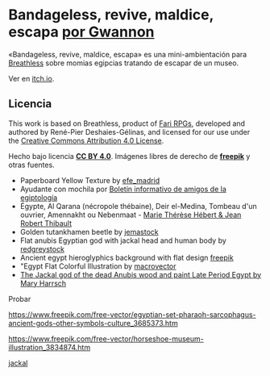 # Bandageless, revive, maldice, escapa [por Gwannon](https://gwannon.itch.io/bandageless-breathless)

«Bandageless, revive, maldice, escapa» es una mini-ambientación para [Breathless](https://farirpgs.com/breathless/creator-kit) sobre momias egipcias tratando de escapar de un museo.

Ver en [itch.io](https://gwannon.itch.io/bandageless-breathless).

## Licencia 

This work is based on Breathless, product of [Fari RPGs](https://farirpgs.com/), developed and authored by René-Pier Deshaies-Gélinas, and licensed for our use under the [Creative Commons Attribution 4.0 License](https://creativecommons.org/licenses/by/4.0/).

Hecho bajo licencia **[CC BY 4.0](https://creativecommons.org/licenses/by/4.0/legalcode.es)**. Imágenes libres de derecho de **[freepik](https://www.freepik.com/)** y otras fuentes.

* Paperboard Yellow Texture by [efe_madrid](https://www.freepik.com/free-photo/paperboard-yellow-texture_5487782.htm)
* Ayudante con mochila por [Boletín informativo de amigos de la egiptología](https://egiptologia.com/wp-content/uploads/2010/01/BIAE62.pdf)
* Égypte, Al Qarana (nécropole thébaine), Deir el-Medina, Tombeau d'un ouvrier, Amennakht ou Nebenmaat - [Marie Thérèse Hébert & Jean Robert Thibault](https://www.flickr.com/photos/jrthibault/49992702476/in/album-72157714654737082/)
* Golden tutankhamen beetle by [jemastock](https://www.freepik.com/free-vector/golden-tutankhamen-beetle_38266663.htm)
* Flat anubis Egyptian god with jackal head and human body by [redgreystock](https://www.freepik.com/free-vector/flat-anubis-egyptian-god-with-jackal-head-human-body_51240814.htm)
* Ancient egypt hieroglyphics background with flat design [freepik](https://www.freepik.com/free-vector/ancient-egypt-hieroglyphics-background-with-flat-design_2754089.htm)
* "Egypt Flat Colorful Illustration by [macrovector](https://www.freepik.com/free-vector/egypt-flat-colorful-illustration_4358617.htm)
* [The Jackal god of the dead Anubis wood and paint Late Period Egypt by Mary Harrsch](https://www.flickr.com/photos/mharrsch/321707300)

Probar

https://www.freepik.com/free-vector/egyptian-set-pharaoh-sarcophagus-ancient-gods-other-symbols-culture_3685373.htm

https://www.freepik.com/free-vector/horseshoe-museum-illustration_3834874.htm

[jackal](https://www.deviantart.com/janiceduke/art/Anubis-the-Jackal-362252021)